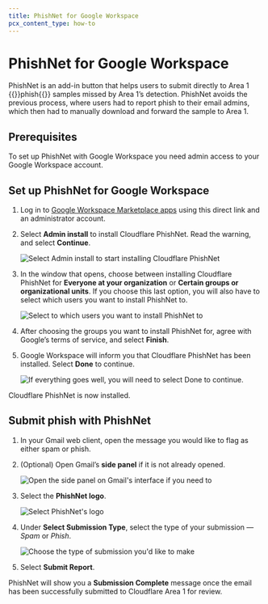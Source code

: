 ```yaml
---
title: PhishNet for Google Workspace
pcx_content_type: how-to
---
```


# PhishNet for Google Workspace

PhishNet is an add-in button that helps users to submit directly to Area 1 {{<glossary-tooltip term_id="phishing">}}phish{{</glossary-tooltip>}} samples missed by Area 1’s detection. PhishNet avoids the previous process, where users had to report phish to their email admins, which then had to manually download and forward the sample to Area 1.

## Prerequisites

To set up PhishNet with Google Workspace you need admin access to your Google Workspace account.

## Set up PhishNet for Google Workspace

1. Log in to [Google Workspace Marketplace apps](https://workspace.google.com/marketplace/app/cloudflare_phishnet/11369379045) using this direct link and an administrator account.

2. Select **Admin install** to install Cloudflare PhishNet. Read the warning, and select **Continue**.

    <div class="large-img">

    ![Select Admin install to start installing Cloudflare PhishNet](/images/email-security/phish-submissions/phishnet-gworkspace/step1-phishnet-install.png)

    </div>

3. In the window that opens, choose between installing Cloudflare PhishNet for **Everyone at your organization** or **Certain groups or organizational units**. If you choose this last option, you will also have to select which users you want to install PhishNet to.

    <div class="medium-img">

    ![Select to which users you want to install PhishNet to](/images/email-security/phish-submissions/phishnet-gworkspace/step3-select-users.png)

    </div>

4. After choosing the groups you want to install PhishNet for, agree with Google’s terms of service, and select **Finish**.

5. Google Workspace will inform you that Cloudflare PhishNet has been installed. Select **Done** to continue.

    <div class="medium-img">

    ![If everything goes well, you will need to select Done to continue.](/images/email-security/phish-submissions/phishnet-gworkspace/step5-done.png)

    </div>

Cloudflare PhishNet is now installed.

## Submit phish with PhishNet

1. In your Gmail web client, open the message you would like to flag as either spam or phish.
2. (Optional) Open Gmail’s **side panel** if it is not already opened.

    <div class="medium-img">

    ![Open the side panel on Gmail's interface if you need to](/images/email-security/phish-submissions/phishnet-gworkspace/step2-side-panel.png)

    </div>

3. Select the **PhishNet logo**.

    <div class="medium-img">

    ![Select PhishNet's logo](/images/email-security/phish-submissions/phishnet-gworkspace/step3-logo.png)

    </div>

4. Under **Select Submission Type**, select the type of your submission — _Spam_ or _Phish_.

    <div class="medium-img">

    ![Choose the type of submission you'd like to make](/images/email-security/phish-submissions/phishnet-gworkspace/step4-submission-type.png)

    </div>

5. Select **Submit Report**.

PhishNet will show you a **Submission Complete** message once the email has been successfully submitted to Cloudflare Area 1 for review. 
